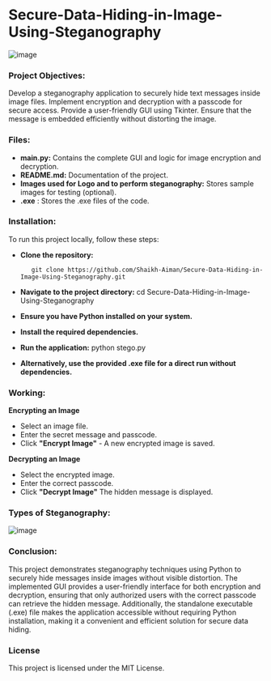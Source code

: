 # Secure-Data-Hiding-in-Image-Using-Steganography

![image](https://github.com/user-attachments/assets/b659da62-07a5-4313-98cd-0c1158b4aca0)

### Project Objectives: 
Develop a steganography application to securely hide text messages inside image files.
Implement encryption and decryption with a passcode for secure access.
Provide a user-friendly GUI using Tkinter.
Ensure that the message is embedded efficiently without distorting the image.

### Files:
- __main.py:__ Contains the complete GUI and logic for image encryption and decryption.
- __README.md:__ Documentation of the project.
- __Images used for Logo and to perform steganography:__ Stores sample images for testing (optional).
- __.exe__ : Stores the .exe files of the code.

### Installation:
To run this project locally, follow these steps:

- __Clone the repository:__ <br>


         git clone https://github.com/Shaikh-Aiman/Secure-Data-Hiding-in-Image-Using-Steganography.git


- __Navigate to the project directory:__
cd Secure-Data-Hiding-in-Image-Using-Steganography
- __Ensure you have Python installed on your system.__
- __Install the required dependencies.__
- __Run the application:__
python stego.py
- __Alternatively, use the provided .exe file for a direct run without dependencies.__
  
### Working:
__Encrypting an Image__
- Select an image file.
- Enter the secret message and passcode.
- Click __"Encrypt Image"__ - A new encrypted image is saved.
  <br>


  
__Decrypting an Image__
- Select the encrypted image.
- Enter the correct passcode.
- Click __"Decrypt Image"__  The hidden message is displayed.

### Types of Steganography:

 ![image](https://github.com/user-attachments/assets/623a5123-880e-4618-b409-b81ad15f0abe)


### Conclusion:
This project demonstrates steganography techniques using Python to securely hide messages inside images without visible distortion. The implemented GUI provides a user-friendly interface for both encryption and decryption, ensuring that only authorized users with the correct passcode can retrieve the hidden message. Additionally, the standalone executable (.exe) file makes the application accessible without requiring Python installation, making it a convenient and efficient solution for secure data hiding.


### License
This project is licensed under the MIT License.
